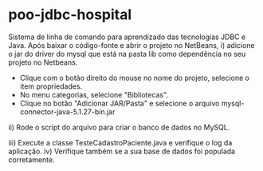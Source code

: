 # poo-jdbc-hospital
Sistema de linha de comando para aprendizado das tecnologias JDBC e Java. 
Após baixar o código-fonte e abrir o projeto no NetBeans, 
i) adicione o jar do driver do mysql que está na pasta lib como dependência no seu projeto no Netbeans. 
 - Clique com o botão direito do mouse no nome do projeto, selecione o item propriedades. 
 - No menu categorias, selecione "Bibliotecas".
 - Clique no botão "Adicionar JAR/Pasta" e selecione o arquivo mysql-connector-java-5.1.27-bin.jar
 
ii) Rode o script do arquivo para criar o banco de dados no MySQL.

iii)  Execute a classe TesteCadastroPaciente.java e verifique o log da aplicação. 
iv) Verifique também se a sua base de dados foi populada corretamente.

